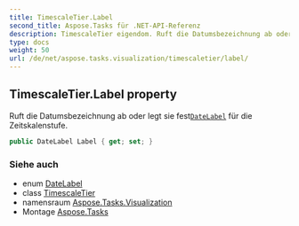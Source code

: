 ```yaml
---
title: TimescaleTier.Label
second_title: Aspose.Tasks für .NET-API-Referenz
description: TimescaleTier eigendom. Ruft die Datumsbezeichnung ab oder legt sie festDateLabel für die Zeitskalenstufe.
type: docs
weight: 50
url: /de/net/aspose.tasks.visualization/timescaletier/label/
---
```

## TimescaleTier.Label property

Ruft die Datumsbezeichnung ab oder legt sie fest[`DateLabel`](../../datelabel/) für die Zeitskalenstufe.

```csharp
public DateLabel Label { get; set; }
```

### Siehe auch

* enum [DateLabel](../../datelabel/)
* class [TimescaleTier](../)
* namensraum [Aspose.Tasks.Visualization](../../timescaletier/)
* Montage [Aspose.Tasks](../../../)


